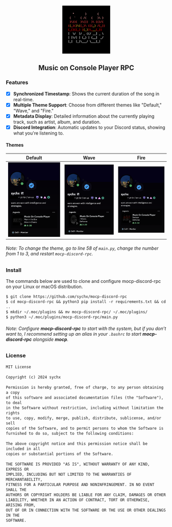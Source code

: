 <p align="center">
	<img src="src/img/icons/2.png" width=150 height=150 />
	<h2 align="center">Music on Console Player RPC</h2>
</p>

### Features
- [x] **Synchronized Timestamp**: Shows the current duration of the song in real-time.
- [x] **Multiple Theme Support**: Choose from different themes like "Default," "Wave," and "Fire."
- [x] **Metadata Display**: Detailed information about the currently playing track, such as artist, album, and duration.
- [x] **Discord Integration**: Automatic updates to your Discord status, showing what you're listening to.

#### Themes
| Default | Wave | Fire |
|---------|------|------|
| ![Default](src/img/mocp-2.png) | ![Wave](src/img/mocp-1.png) | ![Fire](src/img/mocp-3.png) |

###### Note: To change the theme, go to line 58 of `main.py`, change the number from 1 to 3, and restart `mocp-discord-rpc`.

### Install
The commands below are used to clone and configure mocp-discord-rpc on your Linux or macOS distribution.
```
$ git clone https://github.com/sychx/mocp-discord-rpc
$ cd mocp-discord-rpc && python3 pip install -r requirements.txt && cd ..
$ mkdir ~/.moc/plugins && mv mocp-discord-rpc/ ~/.moc/plugins/
$ python3 ~/.moc/plugins/mocp-discord-rpc/main.py
```
###### Note: Configure **mocp-discord-rpc** to start with the system, but if you don’t want to, I recommend setting up an alias in your `.bashrc` to start **mocp-discord-rpc** alongside **mocp**.

### License
```
MIT License

Copyright (c) 2024 sychx

Permission is hereby granted, free of charge, to any person obtaining a copy
of this software and associated documentation files (the "Software"), to deal
in the Software without restriction, including without limitation the rights
to use, copy, modify, merge, publish, distribute, sublicense, and/or sell
copies of the Software, and to permit persons to whom the Software is
furnished to do so, subject to the following conditions:

The above copyright notice and this permission notice shall be included in all
copies or substantial portions of the Software.

THE SOFTWARE IS PROVIDED "AS IS", WITHOUT WARRANTY OF ANY KIND, EXPRESS OR
IMPLIED, INCLUDING BUT NOT LIMITED TO THE WARRANTIES OF MERCHANTABILITY,
FITNESS FOR A PARTICULAR PURPOSE AND NONINFRINGEMENT. IN NO EVENT SHALL THE
AUTHORS OR COPYRIGHT HOLDERS BE LIABLE FOR ANY CLAIM, DAMAGES OR OTHER
LIABILITY, WHETHER IN AN ACTION OF CONTRACT, TORT OR OTHERWISE, ARISING FROM,
OUT OF OR IN CONNECTION WITH THE SOFTWARE OR THE USE OR OTHER DEALINGS IN THE
SOFTWARE.
```
